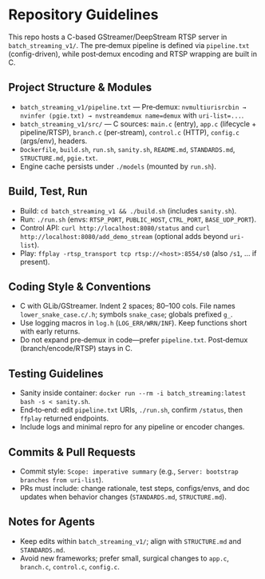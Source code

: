# Repository Guidelines

This repo hosts a C-based GStreamer/DeepStream RTSP server in `batch_streaming_v1/`. The pre‑demux pipeline is defined via `pipeline.txt` (config-driven), while post‑demux encoding and RTSP wrapping are built in C.

## Project Structure & Modules
- `batch_streaming_v1/pipeline.txt` — Pre‑demux: `nvmultiurisrcbin → nvinfer (pgie.txt) → nvstreamdemux name=demux` with `uri-list=...`.
- `batch_streaming_v1/src/` — C sources: `main.c` (entry), `app.c` (lifecycle + pipeline/RTSP), `branch.c` (per‑stream), `control.c` (HTTP), `config.c` (args/env), headers.
- `Dockerfile`, `build.sh`, `run.sh`, `sanity.sh`, `README.md`, `STANDARDS.md`, `STRUCTURE.md`, `pgie.txt`.
- Engine cache persists under `./models` (mounted by `run.sh`).

## Build, Test, Run
- Build: `cd batch_streaming_v1 && ./build.sh` (includes `sanity.sh`).
- Run: `./run.sh` (envs: `RTSP_PORT`, `PUBLIC_HOST`, `CTRL_PORT`, `BASE_UDP_PORT`).
- Control API: `curl http://localhost:8080/status` and `curl http://localhost:8080/add_demo_stream` (optional adds beyond `uri-list`).
- Play: `ffplay -rtsp_transport tcp rtsp://<host>:8554/s0` (also `/s1`, ... if present).

## Coding Style & Conventions
- C with GLib/GStreamer. Indent 2 spaces; 80–100 cols. File names `lower_snake_case.c/.h`; symbols `snake_case`; globals prefixed `g_`.
- Use logging macros in `log.h` (`LOG_ERR/WRN/INF`). Keep functions short with early returns.
- Do not expand pre‑demux in code—prefer `pipeline.txt`. Post‑demux (branch/encode/RTSP) stays in C.

## Testing Guidelines
- Sanity inside container: `docker run --rm -i batch_streaming:latest bash -s < sanity.sh`.
- End‑to‑end: edit `pipeline.txt` URIs, `./run.sh`, confirm `/status`, then `ffplay` returned endpoints.
- Include logs and minimal repro for any pipeline or encoder changes.

## Commits & Pull Requests
- Commit style: `Scope: imperative summary` (e.g., `Server: bootstrap branches from uri-list`).
- PRs must include: change rationale, test steps, configs/envs, and doc updates when behavior changes (`STANDARDS.md`, `STRUCTURE.md`).

## Notes for Agents
- Keep edits within `batch_streaming_v1/`; align with `STRUCTURE.md` and `STANDARDS.md`.
- Avoid new frameworks; prefer small, surgical changes to `app.c`, `branch.c`, `control.c`, `config.c`.
